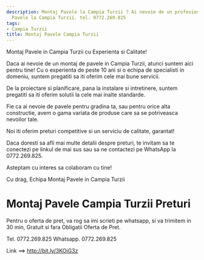 ```yaml
---
description: Montaj Pavele la Campia Turzii ? Ai nevoie de un profesionist in Montaj
  Pavele la Campia Turzii. tel. 0772.269.825
tags:
- Campia Turzii
title: Montaj Pavele Campia Turzii
---
```



Montaj Pavele in Campia Turzii cu Experienta si Calitate!

Daca ai nevoie de un montaj de pavele in Campia Turzii, atunci suntem aici pentru tine! Cu o experienta de peste 10 ani si o echipa de specialisti in domeniu, suntem pregatiti sa iti oferim cele mai bune servicii. 

De la proiectare si planificare, pana la instalare si intretinere, suntem pregatiti sa iti oferim solutii la cele mai inalte standarde. 

Fie ca ai nevoie de pavele pentru gradina ta, sau pentru orice alta constructie, avem o gama variata de produse care sa se potriveasca nevoilor tale. 

Noi iti oferim preturi competitive si un serviciu de calitate, garantat! 

Daca doresti sa afli mai multe detalii despre preturi, te invitam sa te conectezi pe linkul de mai sus sau sa ne contactezi pe WhatsApp la 0772.269.825. 

Asteptam cu interes sa colaboram cu tine! 

Cu drag,
Echipa Montaj Pavele in Campia Turzii

# Montaj Pavele Campia Turzii Preturi
Pentru o oferta de pret, va rog sa imi scrieti pe whatsapp, si va trimitem in 30 min, Gratuit si fara Obligatii Oferta de Pret.

Tel. 0772.269.825
Whatsapp. 0772.269.825

Link ==> http://bit.ly/3KOiG3z